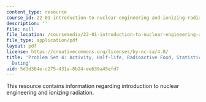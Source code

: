 ```yaml
---
content_type: resource
course_id: 22-01-introduction-to-nuclear-engineering-and-ionizing-radiation-fall-2015
description: ''
file: null
file_location: /coursemedia/22-01-introduction-to-nuclear-engineering-and-ionizing-radiation-fall-2015/5d3d364ec275431a8b24ee639a45efd7_MIT22_01F15_ps4.pdf
file_type: application/pdf
layout: pdf
license: https://creativecommons.org/licenses/by-nc-sa/4.0/
title: 'Problem Set 4: Activity, Half-life, Radioactive Food, Statistics, and Radioactive
  Dating'
uid: 5d3d364e-c275-431a-8b24-ee639a45efd7
---
```

This resource contains information regarding introduction to nuclear engineering and ionizing radiation.